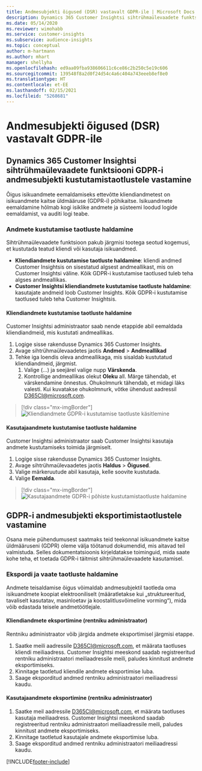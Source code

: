 ```yaml
---
title: Andmesubjekti õigused (DSR) vastavalt GDPR-ile | Microsoft Docs
description: Dynamics 365 Customer Insightsi sihtrühmaülevaadete funktsiooni andmesubjekti taotlustele vastamine.
ms.date: 05/14/2020
ms.reviewer: wimohabb
ms.service: customer-insights
ms.subservice: audience-insights
ms.topic: conceptual
author: m-hartmann
ms.author: mhart
manager: shellyha
ms.openlocfilehash: ed9aa09fba938606611c6ce86c2b250c5e19c606
ms.sourcegitcommit: 139548f8a2d0f24d54c4a6c404a743eeeb8ef8e0
ms.translationtype: HT
ms.contentlocale: et-EE
ms.lasthandoff: 02/15/2021
ms.locfileid: "5268681"
---
```

# <a name="data-subject-rights-dsr-requests-under-gdpr"></a>Andmesubjekti õigused (DSR) vastavalt GDPR-ile

## <a name="responding-to-gdpr-data-subject-delete-requests-for-dynamics-365-customer-insights-audience-insights-capability"></a>Dynamics 365 Customer Insightsi sihtrühmaülevaadete funktsiooni GDPR-i andmesubjekti kustutamistaotlustele vastamine

Õigus isikuandmete eemaldamiseks ettevõtte kliendiandmetest on isikuandmete kaitse üldmääruse (GDPR-i) põhikaitse. Isikuandmete eemaldamine hõlmab kogi isiklike andmete ja süsteemi loodud logide eemaldamist, va auditi logi teabe.

### <a name="manage-data-subject-delete-requests"></a>Andmete kustutamise taotluste haldamine

Sihtrühmaülevaadete funktsioon pakub järgmisi tootega seotud kogemusi, et kustutada teatud kliendi või kasutaja isikuandmed.

- **Kliendiandmete kustutamise taotluste haldamine**: kliendi andmed Customer Insightsis on sisestatud algsest andmeallikast, mis on Customer Insightsi väline. Kõik GDPR-i kustutamise taotlused tuleb teha algses andmeallikas.
- **Customer Insightsi kliendiandmete kustutamise taotluste haldamine**: kasutajate andmeid loob Customer Insights. Kõik GDPR-i kustutamise taotlused tuleb teha Customer Insightsis.

#### <a name="manage-delete-requests-for-customer-data"></a>Kliendiandmete kustutamise taotluste haldamine

Customer Insightsi administraator saab nende etappide abil eemaldada kliendiandmeid, mis kustutati andmeallikas.

1. Logige sisse rakendusse Dynamics 365 Customer Insights.
2. Avage sihtrühmaülevaadetes jaotis **Andmed** > **Andmeallikad**
3. Tehke iga loendis oleva andmeallikaga, mis sisaldab kustutatud kliendiandmeid, järgmist.
   1. Valige (...) ja seejärel valige nupp **Värskenda**.
   2. Kontrollige andmeallikas olekut **Oleku** all. Märge tähendab, et värskendamine õnnestus. Ohukolmnurk tähendab, et midagi läks valesti. Kui kuvatakse ohukolmnurk, võtke ühendust aadressil D365CI@microsoft.com.

> [!div class="mx-imgBorder"]
> ![Kliendiandmete GDPR-i kustutamise taotluste käsitlemine](media/gdpr-data-sources.png "Kliendiandmete GDPR-i kustutamise taotluste käsitlemine")

#### <a name="manage-delete-requests-for-user-data"></a>Kasutajaandmete kustutamise taotluste haldamine

Customer Insightsi administraator saab Customer Insightsi kasutaja andmete kustutamiseks toimida järgmiselt.

1. Logige sisse rakendusse Dynamics 365 Customer Insights.
2. Avage sihtrühmaülevaadetes jaotis **Haldus** > **Õigused**.
3. Valige märkeruutude abil kasutaja, kelle soovite kustutada.
4. Valige **Eemalda**.

> [!div class="mx-imgBorder"]
> ![Kasutajaandmete GDPR-i põhiste kustutamistaotluste haldamine](media/gdpr-permissions.png "Kasutajaandmete GDPR-i põhiste kustutamistaotluste haldamine")

## <a name="responding-to-gdpr-data-subject-export-requests"></a>GDPR-i andmesubjekti eksportimistaotlustele vastamine

Osana meie pühendumusest saatmaks teid teekonnal isikuandmete kaitse üldmääruseni (GDPR) oleme välja töötanud dokumendid, mis aitavad teil valmistuda. Selles dokumentatsioonis kirjeldatakse toiminguid, mida saate kohe teha, et toetada GDPR-i täitmist sihtrühmaülevaadete kasutamisel.

### <a name="manage-export-and-view-requests"></a>Ekspordi ja vaate taotluste haldamine

Andmete teisaldamise õigus võimaldab andmesubjektil taotleda oma isikuandmete koopiat elektrooniliselt (määratletakse kui „struktureeritud, tavaliselt kasutatav, masinloetav ja koostalitlusvõimeline vorming“), mida võib edastada teisele andmetöötlejale.

#### <a name="export-customer-data-tenant-admin"></a>Kliendiandmete eksportimine (rentniku administraator)

Rentniku administraator võib järgida andmete eksportimisel järgmisi etappe.

1. Saatke meili aadressile D365CI@microsoft.com, et määrata taotluses kliendi meiliaadress. Customer Insightsi meeskond saadab registreeritud rentniku administraatori meiliaadressile meili, paludes kinnitust andmete eksportimiseks.
2. Kinnitage taotletud kliendile andmete eksportimise luba.
3. Saage eksporditud andmed rentniku administraatori meiliaadressi kaudu.

#### <a name="export-user-data-tenant-admin"></a>Kasutajaandmete eksportimine (rentniku administraator)

1. Saatke meil aadressile D365CI@microsoft.com, et määrata taotluses kasutaja meiliaadress. Customer Insightsi meeskond saadab registreeritud rentniku administraatori meiliaadressile meili, paludes kinnitust andmete eksportimiseks.
2. Kinnitage taotletud kasutajale andmete eksportimise luba.
3. Saage eksporditud andmed rentniku administraatori meiliaadressi kaudu.


[!INCLUDE[footer-include](../includes/footer-banner.md)]